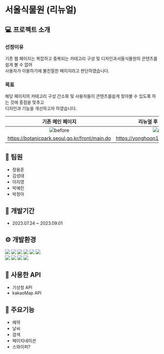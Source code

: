 # 서울식물원 (리뉴얼)

## :computer: 프로젝트 소개
### 선정이유<br>
기존 웹 페이지는 복잡하고 중복되는 카테고리 구성 및 디자인과서울식물원의 콘텐츠를 쉽게 볼 수 없어<br>
사용자가 이용하기에 불친절한 페이지라고 판단하였습니다.

### 목표<br>
해당 페이지의 카테고리 구성 간소화 및 사용자들이 콘텐츠를쉽게 찾아볼 수 있도록 하는 것에 중점을 맞추고<br>
디자인과 기능을 개선하고자 하였습니다.

|기존 메인 페이지|리뉴얼 후 메인 페이지|
|:---:|:---:|
|![before](https://github.com/yonghoon1013/seoul/assets/133857448/71beb254-7694-4a0a-9828-6aeec8e4d7f4)|![after](https://github.com/yonghoon1013/seoul/assets/133857448/2b434409-8a56-4baa-9c3c-7f5aad4dec3d)|
|https://botanicpark.seoul.go.kr/front/main.do|https://yonghoon1013.github.io/seoul/|

## :two_men_holding_hands: 팀원
+ 정용훈
+ 김성태
+ 이지영
+ 박예린
+ 박정아

## :date: 개발기간
+ 2023.07.24 ~ 2023.09.01

## :gear: 개발환경
<img src="https://img.shields.io/badge/html5-E34F26?style=for-the-badge&logo=html5&logoColor=white"> <img src="https://img.shields.io/badge/SCSS-CC6699?style=for-the-badge&logo=Sass&logoColor=white"> <img src="https://img.shields.io/badge/javascript-F7DF1E?style=for-the-badge&logo=javascript&logoColor=black"> <img src="https://img.shields.io/badge/jquery-0769AD?style=for-the-badge&logo=jquery&logoColor=white"> <img src="https://img.shields.io/badge/github-181717?style=for-the-badge&logo=github&logoColor=white"> <img src="https://img.shields.io/badge/git-F05032?style=for-the-badge&logo=git&logoColor=white"> <br> <img src="https://img.shields.io/badge/fontawesome-339AF0?style=for-the-badge&logo=fontawesome&logoColor=white"> <img src="https://img.shields.io/badge/visualstudiocode-007ACC?style=for-the-badge&logo=visualstudiocode&logoColor=white"> <img src="https://img.shields.io/badge/Figma-F24E1E?style=for-the-badge&logo=Figma&logoColor=white"> <img src="https://img.shields.io/badge/notion-000000?style=for-the-badge&logo=notion&logoColor=white">

## :book: 사용한 API
+ 기상청 API
+ kakaoMap API

## :pushpin: 주요기능
+ 예약
+ 날씨
+ 검색
+ 페이지네이션
+ 스와이퍼?
